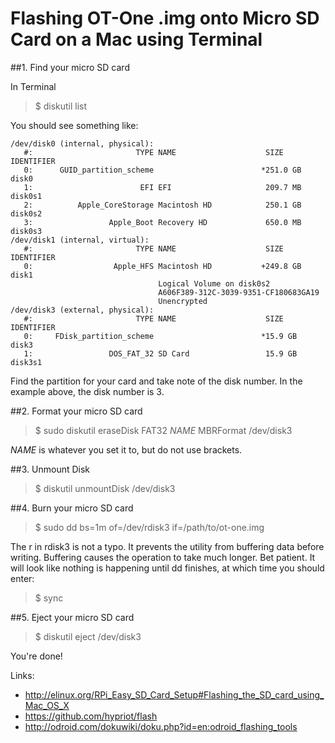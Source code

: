 # Flashing OT-One .img onto Micro SD Card on a Mac using Terminal


##1. Find your micro SD card

In Terminal

> $ diskutil list

You should see something like:

```
/dev/disk0 (internal, physical):
   #:                       TYPE NAME                    SIZE       IDENTIFIER
   0:      GUID_partition_scheme                        *251.0 GB   disk0
   1:                        EFI EFI                     209.7 MB   disk0s1
   2:          Apple_CoreStorage Macintosh HD            250.1 GB   disk0s2
   3:                 Apple_Boot Recovery HD             650.0 MB   disk0s3
/dev/disk1 (internal, virtual):
   #:                       TYPE NAME                    SIZE       IDENTIFIER
   0:                  Apple_HFS Macintosh HD           +249.8 GB   disk1
                                 Logical Volume on disk0s2
                                 A606F389-312C-3039-9351-CF180683GA19
                                 Unencrypted
/dev/disk3 (external, physical):
   #:                       TYPE NAME                    SIZE       IDENTIFIER
   0:     FDisk_partition_scheme                        *15.9 GB     disk3
   1:                 DOS_FAT_32 SD Card                 15.9 GB     disk3s1
```

Find the partition for your card and take note of the disk number. In the example above, the disk number is 3.


##2. Format your micro SD card

> $ sudo diskutil eraseDisk FAT32 *NAME* MBRFormat /dev/disk3

*NAME* is whatever you set it to, but do not use brackets.

##3. Unmount Disk

> $ diskutil unmountDisk /dev/disk3

##4. Burn your micro SD card

> $ sudo dd bs=1m of=/dev/rdisk3 if=/path/to/ot-one.img

The r in rdisk3 is not a typo. It prevents the utility from buffering data before writing. Buffering causes the
operation to take much longer. Bet patient. It will look like nothing is happening until dd finishes, at which time you should enter:

> $ sync

##5. Eject your micro SD card

> $ diskutil eject /dev/disk3

You're done!


Links:
- http://elinux.org/RPi_Easy_SD_Card_Setup#Flashing_the_SD_card_using_Mac_OS_X
- https://github.com/hypriot/flash
- http://odroid.com/dokuwiki/doku.php?id=en:odroid_flashing_tools


